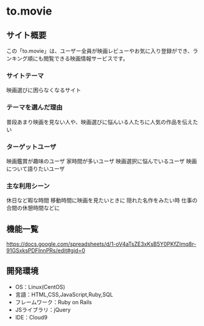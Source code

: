 # to.movie

## サイト概要
この「to.movie」は、ユーザー全員が映画レビューやお気に入り登録ができ、ランキング順にも閲覧できる映画情報サービスです。


### サイトテーマ
映画選びに困らなくなるサイト

### テーマを選んだ理由
普段あまり映画を見ない人や、映画選びに悩んいる人たちに人気の作品を伝えたい

### ターゲットユーザ
映画鑑賞が趣味のユーザ
家時間が多いユーザ
映画選択に悩んでいるユーザ
映画について語りたいユーザ

### 主な利用シーン
休日など暇な時間
移動時間に映画を見たいときに
隠れた名作をみたい時
仕事の合間の休憩時間などに

## 機能一覧
 https://docs.google.com/spreadsheets/d/1-oV4aTsZE3xKsB5Y0PKfZImq8r-91GSxksPDFInnPRs/edit#gid=0 

## 開発環境
- OS：Linux(CentOS)
- 言語：HTML,CSS,JavaScript,Ruby,SQL
- フレームワーク：Ruby on Rails
- JSライブラリ：jQuery
- IDE：Cloud9
